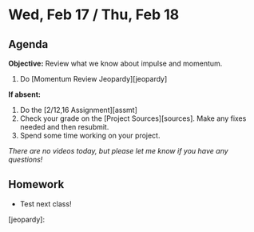Wed, Feb 17 / Thu, Feb 18
==================

Agenda
---------
**Objective:** Review what we know about impulse and momentum.

1. Do [Momentum Review Jeopardy][jeopardy]

**If absent:**

1. Do the [2/12,16 Assignment][assmt]
2. Check your grade on the [Project Sources][sources].  Make any fixes needed and then resubmit.
3. Spend some time working on your project.

*There are no videos today, but please let me know if you have any questions!*



Homework 
-------------
- Test next class!

[jeopardy]: 


<!--stackedit_data:
eyJoaXN0b3J5IjpbLTU4NTgyNDgzLDYxNzc4MDkwNCwtMTYxND
E5Mjg0LDUxMjY5MzU1NCw5MDc4OTIzNDYsNjMzNDYzMzU4LDc0
NjY0ODAzMCwtNzEwNzA5NDI2LDM1MTkyODMxMSwtMTcyOTU2OD
Y5NSwtMTg2OTE2NTUyOCwxMjkwMTE2NDAzLC0xMzA3ODE1MDI5
LDQ1MzMzNTgxOCwtNjYwOTUyNzkzLC0xMzcxMzE4MDI5LC0xNz
E5NTM4MTksLTk5MDAwMjUxNiwtMTMyNzYyNDE3MiwtNzk2NTA1
ODQ1XX0=
-->